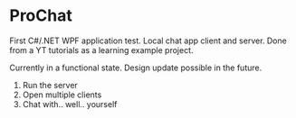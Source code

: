 # ProChat
First C#/.NET WPF application test. 
Local chat app client and server.
Done from a YT tutorials as a learning example project.

Currently in a functional state. Design update possible in the future.

1. Run the server
2. Open multiple clients
3. Chat with.. well.. yourself
